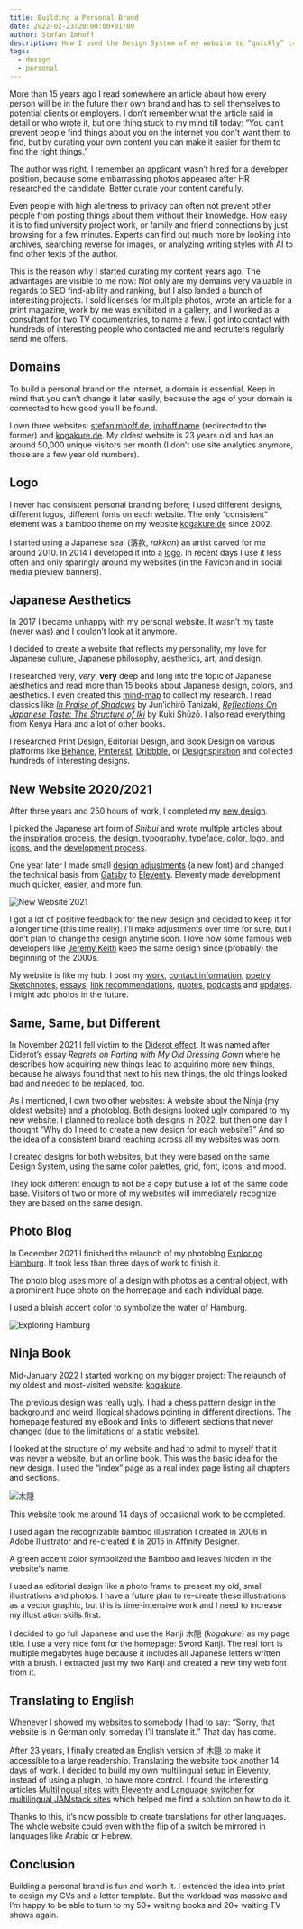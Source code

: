 ```yaml
---
title: Building a Personal Brand
date: 2022-02-23T20:00:00+01:00
author: Stefan Imhoff
description: How I used the Design System of my website to “quickly” create new designs for my other two websites and created a personal brand at the same time.
tags:
  - design
  - personal
---
```


More than 15 years ago I read somewhere an article about how every person will be in the future their own brand and has to sell themselves to potential clients or employers. I don’t remember what the article said in detail or who wrote it, but one thing stuck to my mind till today: <q>You can’t prevent people find things about you on the internet you don’t want them to find, but by curating your own content you can make it easier for them to find the right things.</q>

The author was right. I remember an applicant wasn’t hired for a developer position, because some embarrassing photos appeared after HR researched the candidate. Better curate your content carefully.

Even people with high alertness to privacy can often not prevent other people from posting things about them without their knowledge. How easy it is to find university project work, or family and friend connections by just browsing for a few minutes. Experts can find out much more by looking into archives, searching reverse for images, or analyzing writing styles with AI to find other texts of the author.

This is the reason why I started curating my content years ago. The advantages are visible to me now: Not only are my domains very valuable in regards to SEO find-ability and ranking, but I also landed a bunch of interesting projects. I sold licenses for multiple photos, wrote an article for a print magazine, work by me was exhibited in a gallery, and I worked as a consultant for two TV documentaries, to name a few. I got into contact with hundreds of interesting people who contacted me and recruiters regularly send me offers.

## Domains

To build a personal brand on the internet, a domain is essential. Keep in mind that you can’t change it later easily, because the age of your domain is connected to how good you’ll be found.

I own three websites: [stefanimhoff.de](https://www.stefanimhoff.de/), [imhoff.name](https://www.imhoff.name/) (redirected to the former) and [kogakure.de](https://www.kogakure.de/). My oldest website is 23 years old and has an around 50,000 unique visitors per month (I don’t use site analytics anymore, those are a few year old numbers).

## Logo

I never had consistent personal branding before; I used different designs, different logos, different fonts on each website. The only “consistent” element was a bamboo theme on my website [kogakure.de](https://www.kogakure.de/) since 2002.

I started using a Japanese seal (落款, _rakkan_) an artist carved for me around 2010. In 2014 I developed it into a [logo](/logo-design/). In recent days I use it less often and only sparingly around my websites (in the Favicon and in social media preview banners).

## Japanese Aesthetics

In 2017 I became unhappy with my personal website. It wasn’t my taste (never was) and I couldn’t look at it anymore.

I decided to create a website that reflects my personality, my love for Japanese culture, Japanese philosophy, aesthetics, art, and design.

I researched very, _very_, **very** deep and long into the topic of Japanese aesthetics and read more than 15 books about Japanese design, colors, and aesthetics. I even created this [mind-map](https://my.mindnode.com/FGhdh66uMbi1aJ9RfriKUL3JoMCHd18aS8z9Uayw) to collect my research. I read classics like <cite>[In Praise of Shadows](https://www.amazon.de/gp/product/0918172020?ie=UTF8&linkCode=as2&camp=1638&creative=6742&creativeASIN=0918172020)</cite> by Jun’ichirō Tanizaki, <cite>[Reflections On Japanese Taste: The Structure of Iki](https://www.amazon.de/gp/product/0909952302?ie=UTF8&linkCode=as2&camp=1638&creative=6742&creativeASIN=0909952302)</cite> by Kuki Shūzō. I also read everything from Kenya Hara and a lot of other books.

I researched Print Design, Editorial Design, and Book Design on various platforms like [Bēhance](https://www.behance.net/), [Pinterest](https://www.pinterest.com/), [Dribbble](https://dribbble.com/), or [Designspiration](https://www.designspiration.com/) and collected hundreds of interesting designs.

## New Website 2020/2021

After three years and 250 hours of work, I completed my [new design](/new-website-2020/).

I picked the Japanese art form of _Shibui_ and wrote multiple articles about the [inspiration process](/new-website-2020-inspiration/), [the design, typography, typeface, color, logo, and icons](/new-website-2020-design/), and the [development process](/new-website-2020-development/).

One year later I made small [design adjustments](/new-website-2021/) (a new font) and changed the technical basis from [Gatsby](https://www.gatsbyjs.com/) to [Eleventy](https://www.11ty.dev/). Eleventy made development much quicker, easier, and more fun.

![New Website 2021](/assets/images/posts/new-website-2021.jpg)

I got a lot of positive feedback for the new design and decided to keep it for a longer time (this time really). I’ll make adjustments over time for sure, but I don’t plan to change the design anytime soon. I love how some famous web developers like [Jeremy Keith](https://adactio.com/) keep the same design since (probably) the beginning of the 2000s.

My website is like my hub. I post my [work](/projects/), [contact information](/about/), [poetry](/haiku/), [Sketchnotes](/sketchnotes/), [essays](/essays/), [link recommendations](/links/), [quotes](/quotes/), [podcasts](/podcasts/) and [updates](/now/). I might add photos in the future.

## Same, Same, but Different

In November 2021 I fell victim to the [Diderot effect](https://en.wikipedia.org/wiki/Diderot_effect). It was named after Diderot’s essay <cite>Regrets on Parting with My Old Dressing Gown</cite> where he describes how acquiring new things lead to acquiring more new things, because he always found that next to his new things, the old things looked bad and needed to be replaced, too.

As I mentioned, I own two other websites: A website about the Ninja (my oldest website) and a photoblog. Both designs looked ugly compared to my new website. I planned to replace both designs in 2022, but then one day I thought <q>Why do I need to create a new design for each website?</q> And so the idea of a consistent brand reaching across all my websites was born.

I created designs for both websites, but they were based on the same Design System, using the same color palettes, grid, font, icons, and mood.

They look different enough to not be a copy but use a lot of the same code base. Visitors of two or more of my websites will immediately recognize they are based on the same design.

## Photo Blog

In December 2021 I finished the relaunch of my photoblog [Exploring Hamburg](https://hamburg.stefanimhoff.de/). It took less than three days of work to finish it.

The photo blog uses more of a design with photos as a central object, with a prominent huge photo on the homepage and each individual page.

I used a bluish accent color to symbolize the water of Hamburg.

![Exploring Hamburg](/assets/images/posts/new-website-hamburg-2021.jpg)

## Ninja Book

Mid-January 2022 I started working on my bigger project: The relaunch of my oldest and most-visited website: [kogakure](https://www.kogakure.de/).

The previous design was really ugly. I had a chess pattern design in the background and weird illogical shadows pointing in different directions. The homepage featured my eBook and links to different sections that never changed (due to the limitations of a static website).

I looked at the structure of my website and had to admit to myself that it was never a website, but an online book. This was the basic idea for the new design. I used the “index” page as a real index page listing all chapters and sections.

![木隠](/assets/images/posts/new-website-kogakure-2022.jpg)

This website took me around 14 days of occasional work to be completed.

I used again the recognizable bamboo illustration I created in 2006 in Adobe Illustrator and re-created it in 2015 in Affinity Designer.

A green accent color symbolized the Bamboo and leaves hidden in the website's name.

I used an editorial design like a photo frame to present my old, small illustrations and photos. I have a future plan to re-create these illustrations as a vector graphic, but this is time-intensive work and I need to increase my illustration skills first.

I decided to go full Japanese and use the Kanji 木隠 (_kogakure_) as my page title. I use a very nice font for the homepage: Sword Kanji. The real font is multiple megabytes huge because it includes all Japanese letters written with a brush. I extracted just my two Kanji and created a new tiny web font from it.

## Translating to English

Whenever I showed my websites to somebody I had to say: <q>Sorry, that website is in German only, someday I’ll translate it.</q> That day has come.

After 23 years, I finally created an English version of 木隠 to make it accessible to a large readership. Translating the website took another 14 days of work. I decided to build my own multilingual setup in Eleventy, instead of using a plugin, to have more control. I found the interesting articles [Multilingual sites with Eleventy](https://www.webstoemp.com/blog/multilingual-sites-eleventy/) and [Language switcher for multilingual JAMstack sites](https://www.webstoemp.com/blog/language-switcher-multilingual-jamstack-sites/) which helped me find a solution on how to do it.

Thanks to this, it’s now possible to create translations for other languages. The whole website could even with the flip of a switch be mirrored in languages like Arabic or Hebrew.

## Conclusion

Building a personal brand is fun and worth it. I extended the idea into print to design my CVs and a letter template. But the workload was massive and I’m happy to be able to turn to my 50+ waiting books and 20+ waiting TV shows again.
